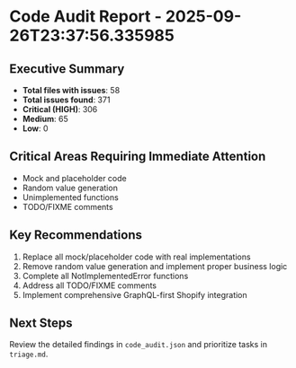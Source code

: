 # Code Audit Report - 2025-09-26T23:37:56.335985

## Executive Summary

- **Total files with issues**: 58
- **Total issues found**: 371
- **Critical (HIGH)**: 306
- **Medium**: 65
- **Low**: 0

## Critical Areas Requiring Immediate Attention

- Mock and placeholder code
- Random value generation
- Unimplemented functions
- TODO/FIXME comments

## Key Recommendations

1. Replace all mock/placeholder code with real implementations
1. Remove random value generation and implement proper business logic
1. Complete all NotImplementedError functions
1. Address all TODO/FIXME comments
1. Implement comprehensive GraphQL-first Shopify integration

## Next Steps

Review the detailed findings in `code_audit.json` and prioritize tasks in `triage.md`.
